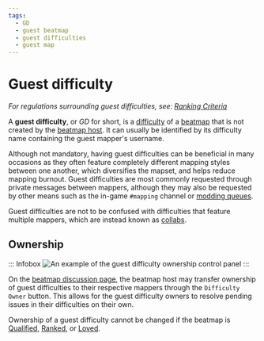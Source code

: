 ```yaml
---
tags:
  - GD
  - guest beatmap
  - guest difficulties
  - guest map
---
```


# Guest difficulty

*For regulations surrounding guest difficulties, see: [Ranking Criteria](/wiki/Ranking_criteria)*

A **guest difficulty**, or *GD* for short, is a [difficulty](/wiki/Beatmap/Difficulty) of a [beatmap](/wiki/Beatmap) that is not created by the [beatmap host](/wiki/Beatmap/Beatmap_host). It can usually be identified by its difficulty name containing the guest mapper's username.

Although not mandatory, having guest difficulties can be beneficial in many occasions as they often feature completely different mapping styles between one another, which diversifies the mapset, and helps reduce mapping burnout. Guest difficulties are most commonly requested through private messages between mappers, although they may also be requested by other means such as the in-game `#mapping` channel or [modding queues](/wiki/Community/Forum/Modding_Queues).

Guest difficulties are not to be confused with difficulties that feature multiple mappers, which are instead known as [collabs](/wiki/Beatmap/Beatmap_collaborations).

## Ownership

::: Infobox
![](img/gd_ownership.png "An example of the guest difficulty ownership control panel")
:::

On the [beatmap discussion page](/wiki/Beatmap_discussion), the beatmap host may transfer ownership of guest difficulties to their respective mappers through the `Difficulty Owner` button. This allows for the guest difficulty owners to resolve pending issues in their difficulties on their own.

Ownership of a guest difficulty cannot be changed if the beatmap is [Qualified](/wiki/Beatmap/Category#qualified), [Ranked](/wiki/Beatmap/Category#ranked), or [Loved](/wiki/Beatmap/Category#loved).
